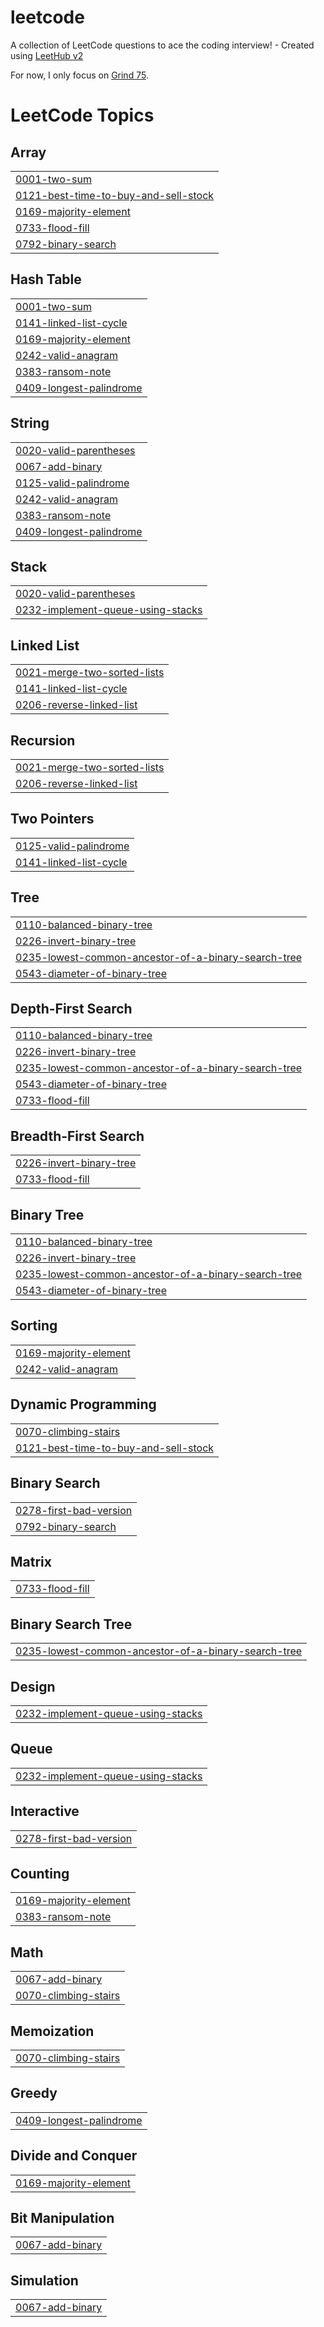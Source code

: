 # leetcode
A collection of LeetCode questions to ace the coding interview! - Created using [LeetHub v2](https://github.com/arunbhardwaj/LeetHub-2.0)

For now, I only focus on [Grind 75](https://www.techinterviewhandbook.org/grind75/).

<!---LeetCode Topics Start-->
# LeetCode Topics
## Array
|  |
| ------- |
| [0001-two-sum](https://github.com/xi-lef/leetcode/tree/master/0001-two-sum) |
| [0121-best-time-to-buy-and-sell-stock](https://github.com/xi-lef/leetcode/tree/master/0121-best-time-to-buy-and-sell-stock) |
| [0169-majority-element](https://github.com/xi-lef/leetcode/tree/master/0169-majority-element) |
| [0733-flood-fill](https://github.com/xi-lef/leetcode/tree/master/0733-flood-fill) |
| [0792-binary-search](https://github.com/xi-lef/leetcode/tree/master/0792-binary-search) |
## Hash Table
|  |
| ------- |
| [0001-two-sum](https://github.com/xi-lef/leetcode/tree/master/0001-two-sum) |
| [0141-linked-list-cycle](https://github.com/xi-lef/leetcode/tree/master/0141-linked-list-cycle) |
| [0169-majority-element](https://github.com/xi-lef/leetcode/tree/master/0169-majority-element) |
| [0242-valid-anagram](https://github.com/xi-lef/leetcode/tree/master/0242-valid-anagram) |
| [0383-ransom-note](https://github.com/xi-lef/leetcode/tree/master/0383-ransom-note) |
| [0409-longest-palindrome](https://github.com/xi-lef/leetcode/tree/master/0409-longest-palindrome) |
## String
|  |
| ------- |
| [0020-valid-parentheses](https://github.com/xi-lef/leetcode/tree/master/0020-valid-parentheses) |
| [0067-add-binary](https://github.com/xi-lef/leetcode/tree/master/0067-add-binary) |
| [0125-valid-palindrome](https://github.com/xi-lef/leetcode/tree/master/0125-valid-palindrome) |
| [0242-valid-anagram](https://github.com/xi-lef/leetcode/tree/master/0242-valid-anagram) |
| [0383-ransom-note](https://github.com/xi-lef/leetcode/tree/master/0383-ransom-note) |
| [0409-longest-palindrome](https://github.com/xi-lef/leetcode/tree/master/0409-longest-palindrome) |
## Stack
|  |
| ------- |
| [0020-valid-parentheses](https://github.com/xi-lef/leetcode/tree/master/0020-valid-parentheses) |
| [0232-implement-queue-using-stacks](https://github.com/xi-lef/leetcode/tree/master/0232-implement-queue-using-stacks) |
## Linked List
|  |
| ------- |
| [0021-merge-two-sorted-lists](https://github.com/xi-lef/leetcode/tree/master/0021-merge-two-sorted-lists) |
| [0141-linked-list-cycle](https://github.com/xi-lef/leetcode/tree/master/0141-linked-list-cycle) |
| [0206-reverse-linked-list](https://github.com/xi-lef/leetcode/tree/master/0206-reverse-linked-list) |
## Recursion
|  |
| ------- |
| [0021-merge-two-sorted-lists](https://github.com/xi-lef/leetcode/tree/master/0021-merge-two-sorted-lists) |
| [0206-reverse-linked-list](https://github.com/xi-lef/leetcode/tree/master/0206-reverse-linked-list) |
## Two Pointers
|  |
| ------- |
| [0125-valid-palindrome](https://github.com/xi-lef/leetcode/tree/master/0125-valid-palindrome) |
| [0141-linked-list-cycle](https://github.com/xi-lef/leetcode/tree/master/0141-linked-list-cycle) |
## Tree
|  |
| ------- |
| [0110-balanced-binary-tree](https://github.com/xi-lef/leetcode/tree/master/0110-balanced-binary-tree) |
| [0226-invert-binary-tree](https://github.com/xi-lef/leetcode/tree/master/0226-invert-binary-tree) |
| [0235-lowest-common-ancestor-of-a-binary-search-tree](https://github.com/xi-lef/leetcode/tree/master/0235-lowest-common-ancestor-of-a-binary-search-tree) |
| [0543-diameter-of-binary-tree](https://github.com/xi-lef/leetcode/tree/master/0543-diameter-of-binary-tree) |
## Depth-First Search
|  |
| ------- |
| [0110-balanced-binary-tree](https://github.com/xi-lef/leetcode/tree/master/0110-balanced-binary-tree) |
| [0226-invert-binary-tree](https://github.com/xi-lef/leetcode/tree/master/0226-invert-binary-tree) |
| [0235-lowest-common-ancestor-of-a-binary-search-tree](https://github.com/xi-lef/leetcode/tree/master/0235-lowest-common-ancestor-of-a-binary-search-tree) |
| [0543-diameter-of-binary-tree](https://github.com/xi-lef/leetcode/tree/master/0543-diameter-of-binary-tree) |
| [0733-flood-fill](https://github.com/xi-lef/leetcode/tree/master/0733-flood-fill) |
## Breadth-First Search
|  |
| ------- |
| [0226-invert-binary-tree](https://github.com/xi-lef/leetcode/tree/master/0226-invert-binary-tree) |
| [0733-flood-fill](https://github.com/xi-lef/leetcode/tree/master/0733-flood-fill) |
## Binary Tree
|  |
| ------- |
| [0110-balanced-binary-tree](https://github.com/xi-lef/leetcode/tree/master/0110-balanced-binary-tree) |
| [0226-invert-binary-tree](https://github.com/xi-lef/leetcode/tree/master/0226-invert-binary-tree) |
| [0235-lowest-common-ancestor-of-a-binary-search-tree](https://github.com/xi-lef/leetcode/tree/master/0235-lowest-common-ancestor-of-a-binary-search-tree) |
| [0543-diameter-of-binary-tree](https://github.com/xi-lef/leetcode/tree/master/0543-diameter-of-binary-tree) |
## Sorting
|  |
| ------- |
| [0169-majority-element](https://github.com/xi-lef/leetcode/tree/master/0169-majority-element) |
| [0242-valid-anagram](https://github.com/xi-lef/leetcode/tree/master/0242-valid-anagram) |
## Dynamic Programming
|  |
| ------- |
| [0070-climbing-stairs](https://github.com/xi-lef/leetcode/tree/master/0070-climbing-stairs) |
| [0121-best-time-to-buy-and-sell-stock](https://github.com/xi-lef/leetcode/tree/master/0121-best-time-to-buy-and-sell-stock) |
## Binary Search
|  |
| ------- |
| [0278-first-bad-version](https://github.com/xi-lef/leetcode/tree/master/0278-first-bad-version) |
| [0792-binary-search](https://github.com/xi-lef/leetcode/tree/master/0792-binary-search) |
## Matrix
|  |
| ------- |
| [0733-flood-fill](https://github.com/xi-lef/leetcode/tree/master/0733-flood-fill) |
## Binary Search Tree
|  |
| ------- |
| [0235-lowest-common-ancestor-of-a-binary-search-tree](https://github.com/xi-lef/leetcode/tree/master/0235-lowest-common-ancestor-of-a-binary-search-tree) |
## Design
|  |
| ------- |
| [0232-implement-queue-using-stacks](https://github.com/xi-lef/leetcode/tree/master/0232-implement-queue-using-stacks) |
## Queue
|  |
| ------- |
| [0232-implement-queue-using-stacks](https://github.com/xi-lef/leetcode/tree/master/0232-implement-queue-using-stacks) |
## Interactive
|  |
| ------- |
| [0278-first-bad-version](https://github.com/xi-lef/leetcode/tree/master/0278-first-bad-version) |
## Counting
|  |
| ------- |
| [0169-majority-element](https://github.com/xi-lef/leetcode/tree/master/0169-majority-element) |
| [0383-ransom-note](https://github.com/xi-lef/leetcode/tree/master/0383-ransom-note) |
## Math
|  |
| ------- |
| [0067-add-binary](https://github.com/xi-lef/leetcode/tree/master/0067-add-binary) |
| [0070-climbing-stairs](https://github.com/xi-lef/leetcode/tree/master/0070-climbing-stairs) |
## Memoization
|  |
| ------- |
| [0070-climbing-stairs](https://github.com/xi-lef/leetcode/tree/master/0070-climbing-stairs) |
## Greedy
|  |
| ------- |
| [0409-longest-palindrome](https://github.com/xi-lef/leetcode/tree/master/0409-longest-palindrome) |
## Divide and Conquer
|  |
| ------- |
| [0169-majority-element](https://github.com/xi-lef/leetcode/tree/master/0169-majority-element) |
## Bit Manipulation
|  |
| ------- |
| [0067-add-binary](https://github.com/xi-lef/leetcode/tree/master/0067-add-binary) |
## Simulation
|  |
| ------- |
| [0067-add-binary](https://github.com/xi-lef/leetcode/tree/master/0067-add-binary) |
<!---LeetCode Topics End-->
